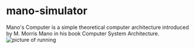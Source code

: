 # mano-simulator
Mano's Computer is a simple theoretical computer architecture introduced by M. Morris Mano in his book Computer System Architecture.
![picture of running](https://github.com/MAminGhasemi/mano-simulator/assets/134006683/3cc0cf13-b07e-45e2-b24c-d9d4c5d6ec9f)
